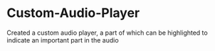 # Custom-Audio-Player
Created a custom audio player, a part of which can be highlighted to indicate an important part in the audio
